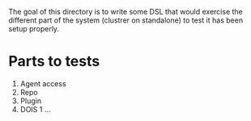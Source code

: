The goal of this directory is to write some DSL that would exercise the different part of the system (clustrer on standalone) to test it has been setup properly.

# Parts to tests

1. Agent access
1. Repo
1. Plugin
1. DOIS
1 ...
